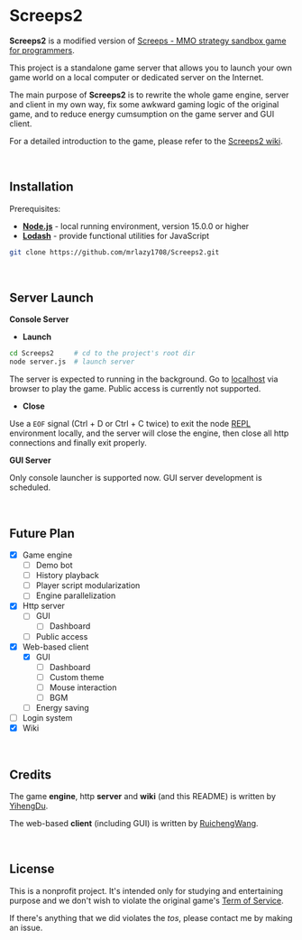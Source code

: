 # Screeps2

**Screeps2** is a modified version of [Screeps - MMO strategy sandbox game for programmers](https://screeps.com/).

This project is a standalone game server that allows you to launch your own game world on a local computer or dedicated server on the Internet.

The main purpose of **Screeps2** is to rewrite the whole game engine, server and client in my own way, fix some awkward gaming logic of the original game, and to reduce energy cumsumption on the game server and GUI client.

For a detailed introduction to the game, please refer to the [Screeps2 wiki](https://github.com/mrlazy1708/Screeps2/wiki).

<br />

## Installation

Prerequisites:

- [**Node.js**](https://nodejs.org) - local running environment, version 15.0.0 or higher
- [**Lodash**](https://lodash.com) - provide functional utilities for JavaScript

```bash
git clone https://github.com/mrlazy1708/Screeps2.git
```

<br />

## Server Launch

**Console Server**

- **Launch**

```bash
cd Screeps2   	# cd to the project's root dir
node server.js	# launch server
```

The server is expected to running in the background. Go to [localhost](http://127.0.0.1:8080/) via browser to play the game. Public access is currently not supported.

- **Close**

Use a `EOF` signal (Ctrl + D or Ctrl + C twice) to exit the node [REPL](https://nodejs.org/api/repl.html) environment locally, and the server will close the engine, then close all http connections and finally exit properly. 

**GUI Server**

Only console launcher is supported now. GUI server development is scheduled.

<br />

## Future Plan

- [x] Game engine
  - [ ] Demo bot
  - [ ] History playback
  - [ ] Player script modularization
  - [ ] Engine parallelization
- [x] Http server
  - [ ] GUI
    - [ ] Dashboard
  - [ ] Public access
- [x] Web-based client
  - [x] GUI
    - [ ] Dashboard
    - [ ] Custom theme
    - [ ] Mouse interaction
    - [ ] BGM
  - [ ] Energy saving
- [ ] Login system
- [x] Wiki

<br />

## Credits

The game **engine**, http **server** and **wiki** (and this README) is written by [YihengDu](https://github.com/mrlazy1708/).

The web-based **client** (including GUI) is written by [RuichengWang](https://github.com/wrc042).

<br />

## License

This is a nonprofit project. It's intended only for studying and entertaining purpose and we don't wish to violate the original game's [Term of Service](https://docs.screeps.com/tos.html).

If there's anything that we did violates the *tos*, please contact me by making an issue.
